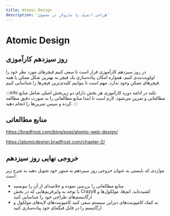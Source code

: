 ```yaml
---
title: Atomic Design
description: 'طراحی اتمیک یا ماژولار در محصول'
---
```



# Atomic Design

## روز سیزدهم کارآموزی
در روز سیزدهم کارآموزی قرار است تا سعی کنیم فیچرهای مورد نظر خود را اولویت‌بندی کنیم. همواره امکان پیاده‌سازی یک فیچر به بهترین شکل ممکن یا همه فیچرهای ممکن وجود ندارد. مهم است تا بتوانیم کلیدی‌ترین فیچرها را شناسایی کنیم.

:::info نکته
در ادامه دوره کارآموزی هر بخش دارای دو زیربخش اصلی شامل منابع مطالعاتی و تمرین می‌شود.
لازم است تا ابتدا منابع مطالعاتی را به صورت دقیق مطالعه کرده و سپس تمرین‌ها را انجام دهید.
:::

## منابع مطالعاتی

https://bradfrost.com/blog/post/atomic-web-design/

https://atomicdesign.bradfrost.com/chapter-2/

## خروجی نهایی روز سیزدهم
مواردی که بایستی به عنوان خروجی روز سیزدهم به منتور خود تحویل دهید به شرح زیر است:

* منابع مطالعاتی را بررسی نموده و خلاصه‌ای از آن را بنویسید
* با توجه به وایرفریم‌هایی که در بخش Crazy8 کشیده‌اید، اتم‌ها، مولکول‌ها و ارگانیسم‌های طراحی خود را شناسایی کنید
* به کمک کامپوننت‌های دیزاین سیستم سعی کنید کامپوننت‌های لایه‌های مولکول و ارگانیسم را در فایل فیگمای خود پیاده‌سازی کنید

